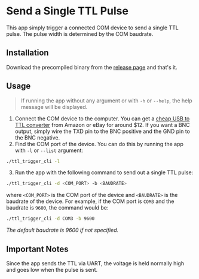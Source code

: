 # Send a Single TTL Pulse

This app simply trigger a connected COM device to send a single TTL pulse. The pulse width is determined by the COM baudrate.

## Installation
Download the precompiled binary from the [release page](https://github.com/codynhanpham/ttl_trigger_cli/releases) and that's it.

## Usage
> If running the app without any argument or with `-h` or `--help`, the help message will be displayed.

1. Connect the COM device to the computer. You can get a [cheap USB to TTL converter](https://a.co/d/geoSdmH) from Amazon or eBay for around $12. If you want a BNC output, simply wire the TXD pin to the BNC positive and the GND pin to the BNC negative.
2. Find the COM port of the device. You can do this by running the app with `-l` or `--list` argument:
```bash
./ttl_trigger_cli -l
```
3. Run the app with the following command to send out a single TTL pulse:
```bash
./ttl_trigger_cli -d <COM_PORT> -b <BAUDRATE>
```
where `<COM_PORT>` is the COM port of the device and `<BAUDRATE>` is the baudrate of the device. For example, if the COM port is `COM3` and the baudrate is `9600`, the command would be:
```bash
./ttl_trigger_cli -d COM3 -b 9600
```
*The default baudrate is 9600 if not specified.*

## Important Notes
Since the app sends the TTL via UART, the voltage is held normally high and goes low when the pulse is sent.